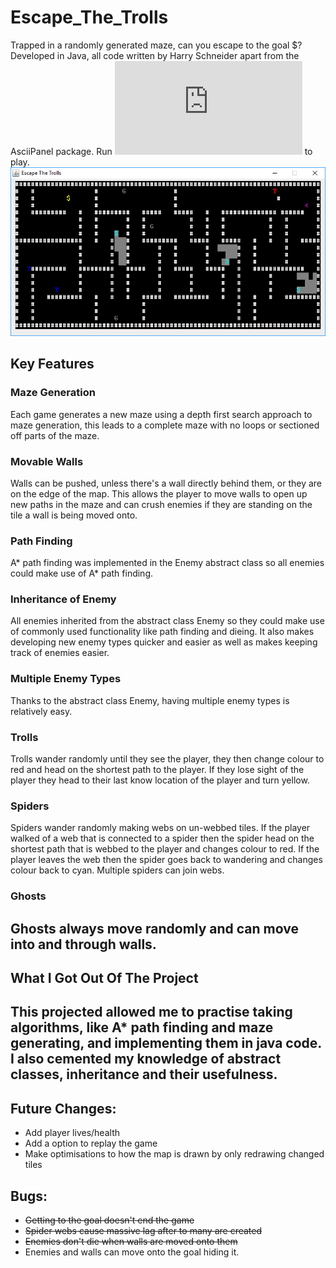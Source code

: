 # Escape_The_Trolls
Trapped in a randomly generated maze, can you escape to the goal $? Developed in Java, all code written by Harry Schneider apart from the AsciiPanel package. Run ![EscapeTheTrolls.jar](https://github.com/Haza290/Escape_The_Trolls/blob/master/EscapeTheTrolls.jar) to play.
![Screen shot of the game](https://github.com/Haza290/Escape_The_Trolls/blob/master/Escape%20The%20Trolls%20Screenshot.PNG)
## Key Features
### Maze Generation
Each game generates a new maze using a depth first search approach to maze generation, this leads to a complete maze with no loops or sectioned off parts of the maze.
### Movable Walls
Walls can be pushed, unless there's a wall directly behind them, or they are on the edge of the map. This allows the player to move walls to open up new paths in the maze and can crush enemies if they are standing on the tile a wall is being moved onto.
### Path Finding
A* path finding was implemented in the Enemy abstract class so all enemies could make use of A* path finding.
### Inheritance of Enemy
All enemies inherited from the abstract class Enemy so they could make use of commonly used functionality like path finding and dieing. It also makes developing new enemy types quicker and easier as well as makes keeping track of enemies easier.
### Multiple Enemy Types
Thanks to the abstract class Enemy, having multiple enemy types is relatively easy.
### Trolls
Trolls wander randomly until they see the player, they then change colour to red and head on the shortest path to the player. If they lose sight of the player they head to their last know location of the player and turn yellow.
### Spiders
Spiders wander randomly making webs on un-webbed tiles. If the player walked of a web that is connected to a spider then the spider head on the shortest path that is webbed to the player and changes colour to red. If the player leaves the web then the spider goes back to wandering and changes colour back to cyan. Multiple spiders can join webs.
### Ghosts
Ghosts always move randomly and can move into and through walls.
---
## What I Got Out Of The Project
This projected allowed me to practise taking algorithms, like A* path finding and maze generating, and implementing them in java code. I also cemented my knowledge of abstract classes, inheritance and their usefulness.
---
## Future Changes:
* Add player lives/health
* Add a option to replay the game
* Make optimisations to how the map is drawn by only redrawing changed tiles

## Bugs: 
* ~~Getting to the goal doesn't end the game~~
* ~~Spider webs cause massive lag after to many are created~~
* ~~Enemies don't die when walls are moved onto them~~
* Enemies and walls can move onto the goal hiding it.
